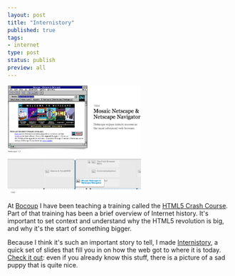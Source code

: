 ```yaml
--- 
layout: post
title: "Internistory"
published: true
tags: 
- internet
type: post
status: publish
preview: all
---
```


<a href="http://internistory.incompl.com"><img class="alignright" src="/images/internistory.png" width="300"></a>

At [Bocoup](http://bocoup.com) I have been teaching a training called the [HTML5 Crash Course](http://training.bocoup.com). Part of that training has been a brief overview of Internet history. It's important to set context and understand why the HTML5 revolution is big, and why it's the start of something bigger.

Because I think it's such an important story to tell, I made [Internistory](http://internistory.incompl.com/), a quick set of slides that fill you in on how the web got to where it is today. [Check it out](http://internistory.incompl.com/): even if you already know this stuff, there is a picture of a sad puppy that is quite nice.